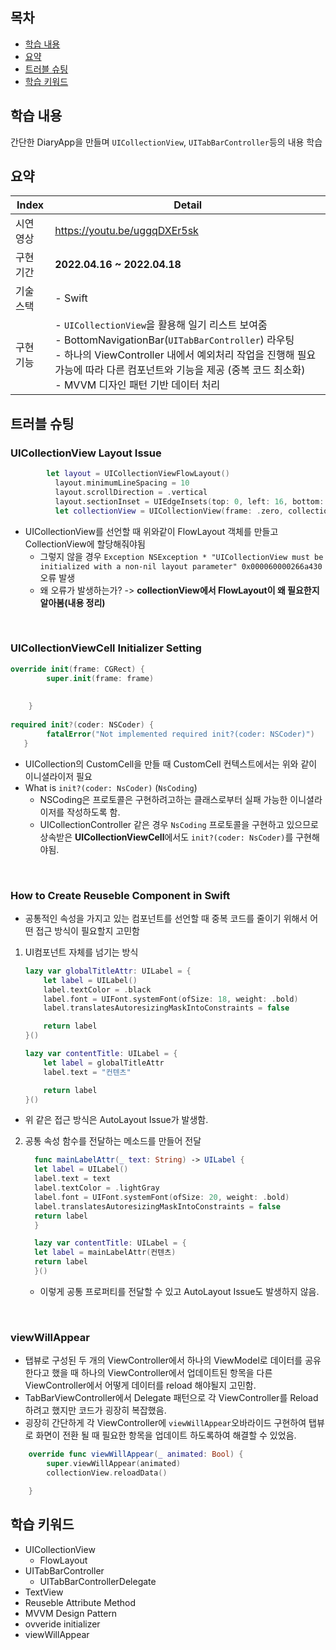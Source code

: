 ## 목차
- [학습 내용](#학습-내용)
- [요약](#요약)
- [트러블 슈팅](#트러블-슈팅)
- [학습 키워드](#학습-키워드)


## 학습 내용
간단한 DiaryApp을 만들며 `UICollectionView`, `UITabBarController`등의 내용 학습


## 요약

| Index | Detail                                                                                                                                                                                           |
|-------|--------------------------------------------------------------------------------------------------------------------------------------------------------------------------------------------------|
| 시연 영상 | https://youtu.be/uggqDXEr5sk|
| 구현 기간 | **2022.04.16 ~ 2022.04.18**                                                                                                                                                                      |
| 기술 스택 | - Swift                                                                                                                                                                                          |
| 구현 기능 | - `UICollectionView`을 활용해 일기 리스트 보여줌 <br/> - BottomNavigationBar(`UITabBarController`) 라우팅<br> - 하나의 ViewController 내에서 예외처리 작업을 진행해 필요 가능에 따라 다른 컴포넌트와 기능을 제공 (중복 코드 최소화) <br> - MVVM 디자인 패턴 기반 데이터 처리 | 


## 트러블 슈팅
### UICollectionView Layout Issue
```swift
        let layout = UICollectionViewFlowLayout()
          layout.minimumLineSpacing = 10
          layout.scrollDirection = .vertical
          layout.sectionInset = UIEdgeInsets(top: 0, left: 16, bottom: 0, right: 16)
          let collectionView = UICollectionView(frame: .zero, collectionViewLayout: layout)
   ```
- UICollectionView를 선언할 때 위와같이 FlowLayout 객체를 만들고 CollectionView에 할당해줘야됨
    - 그렇지 않을 경우 `Exception NSException * "UICollectionView must be initialized with a non-nil layout parameter" 0x000060000266a430` 오류 발생
    - 왜 오류가 발생하는가? -> **collectionView에서 FlowLayout이 왜 필요한지 알아봄<a>(내용 정리)<a/>**

<br>

### UICollectionViewCell Initializer Setting
````swift 
override init(frame: CGRect) {
        super.init(frame: frame)
        
        
    }
    
required init?(coder: NSCoder) {
        fatalError("Not implemented required init?(coder: NSCoder)")
   }
````
  - UICollection의 CustomCell을 만들 때 CustomCell 컨텍스트에서는 위와 같이 이니셜라이저 필요
  - What is `init?(coder: NsCoder)` (`NsCoding`)
    - NSCoding은 프로토콜은 구현하려고하는 클래스로부터 실패 가능한 이니셜라이저를 작성하도록 함.
    - UICollectionController 같은 경우 `NsCoding` 프로토콜을 구현하고 있으므로 상속받은 <b>UICollectionViewCell</b>에서도 `init?(coder: NsCoder)`를 구현해야됨.
<br>
    


### How to Create Reuseble Component in Swift
- 공통적인 속성을 가지고 있는 컴포넌트를 선언할 때 중복 코드를 줄이기 위해서 어떤 접근 방식이 필요할지 고민함
1) UI컴포넌트 자체를 넘기는 방식
   ````swift 
   lazy var globalTitleAttr: UILabel = {
       let label = UILabel()
       label.textColor = .black
       label.font = UIFont.systemFont(ofSize: 18, weight: .bold)
       label.translatesAutoresizingMaskIntoConstraints = false

       return label
   }()

   lazy var contentTitle: UILabel = {
       let label = globalTitleAttr
       label.text = "컨텐츠"

       return label
   }()
   ````
  - 위 같은 접근 방식은 AutoLayout Issue가 발생함.<br>
  

  2) 공통 속성 함수를 전달하는 메소드를 만들어 전달

      ````swift 
        func mainLabelAttr(_ text: String) -> UILabel {
        let label = UILabel()
        label.text = text
        label.textColor = .lightGray
        label.font = UIFont.systemFont(ofSize: 20, weight: .bold)
        label.translatesAutoresizingMaskIntoConstraints = false
        return label
        }
     
        lazy var contentTitle: UILabel = {
        let label = mainLabelAttr(컨텐츠)
        return label
        }()
     ````
     - 이렇게 공통 프로퍼티를 전달할 수 있고 AutoLayout Issue도 발생하지 않음.
<br>


### viewWillAppear
- 탭뷰로 구성된 두 개의 ViewController에서 하나의 ViewModel로 데이터를 공유한다고 했을 때 하나의 ViewController에서 업데이트된 항목을 다른 ViewController에서 어떻게 데이터를 reload 해야될지 고민함.
- TabBarViewController에서 Delegate 패턴으로 각 ViewController를 Reload하려고 했지만 코드가 굉장히 복잡했음.
- 굉장히 간단하게 각 ViewController에 `viewWillAppear`오바라이드  구현하여 탭뷰로 화면이 전환 될 때 필요한 항목을 업데이트 하도록하여 해결할 수 있었음.
```swift
    override func viewWillAppear(_ animated: Bool) {
        super.viewWillAppear(animated)
        collectionView.reloadData()

    } 
```



## 학습 키워드
- UICollectionView
  - FlowLayout
- UITabBarController
  - UITabBarControllerDelegate
- TextView
- Reuseble Attribute Method
- MVVM Design Pattern 
- ovveride initializer
- viewWillAppear







